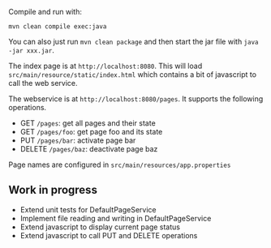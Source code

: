 
Compile and run with:

```
mvn clean compile exec:java
```

You can also just run `mvn clean package` and then start the jar file with `java -jar xxx.jar`.


The index page is at `http://localhost:8080`. This will load `src/main/resource/static/index.html`
which contains a bit of javascript to call the web service.

The webservice is at `http://localhost:8080/pages`. It supports the following operations.

- GET `/pages`: get all pages and their state
- GET `/pages/foo`: get page foo and its state
- PUT `/pages/bar`: activate page bar
- DELETE `/pages/baz`: deactivate page baz

Page names are configured in `src/main/resources/app.properties`

## Work in progress

- Extend unit tests for DefaultPageService
- Implement file reading and writing in DefaultPageService
- Extend javascript to display current page status
- Extend javascript to call PUT and DELETE operations
